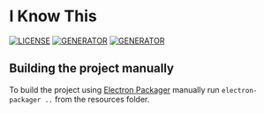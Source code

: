 # I Know This

[![LICENSE](https://img.shields.io/badge/license-MIT-blue.svg)](LICENSE)
[![GENERATOR](https://img.shields.io/badge/made_with-electron-blue.svg)](https://jekyllrb.com/)
[![GENERATOR](https://img.shields.io/badge/made_with-bootstrap-blue.svg)](https://jekyllrb.com/)

## Building the project manually

To build the project using [Electron Packager](https://github.com/electron/electron-packager) manually run ``electron-packager ..`` from the resources folder.
